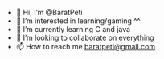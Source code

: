 - 👋 Hi, I’m @BaratPeti
- 👀 I’m interested in learning/gaming ^^
- 🌱 I’m currently learning C and java
- 💞️ I’m looking to collaborate on everything
- 📫 How to reach me baratpeti@gmail.com

<!---
BaratPeti/BaratPeti is a ✨ special ✨ repository because its `README.md` (this file) appears on your GitHub profile.
You can click the Preview link to take a look at your changes.
--->
